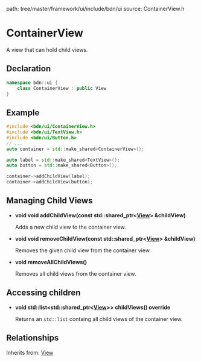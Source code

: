 path: tree/master/framework/ui/include/bdn/ui
source: ContainerView.h

# ContainerView

A view that can hold child views. 

## Declaration

```C++
namespace bdn::ui {
	class ContainerView : public View
}
```

## Example

```C++
#include <bdn/ui/ContainerView.h>
#include <bdn/ui/TextView.h>
#include <bdn/ui/Button.h>
// ...
auto container = std::make_shared<ContainerView>();

auto label = std::make_shared<TextView>();
auto button = std::make_shared<Button>();

container->addChildView(label);
container->addChildView(button);
```

## Managing Child Views

* **void void addChildView(const std::shared_ptr<[View](view.md)\> &childView)**

	Adds a new child view to the container view.

* **void void removeChildView(const std::shared_ptr<[View](view.md)\> &childView)**

	Removes the given child view from the container view.

* **void removeAllChildViews()**

	Removes all child views from the container view.

## Accessing children

* **void std::list<std::shared_ptr<[View](view.md)\>\> childViews() override**

	Returns an `std::list` containg all child views of the container view.

## Relationships

Inherits from: [View](view.md)
 